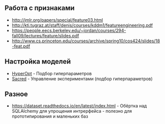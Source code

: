 ## Работа с признаками
* http://jmlr.org/papers/special/feature03.html
* http://kti.tugraz.at/staff/denis/courses/kddm1/featureengineering.pdf
* https://people.eecs.berkeley.edu/~jordan/courses/294-fall09/lectures/feature/slides.pdf
* http://www.cs.princeton.edu/courses/archive/spring10/cos424/slides/18-feat.pdf

## Настройка моделей
* [HyperOpt](https://github.com/hyperopt/hyperopt) - Подбор гиперпараметров
* [Sacred](https://github.com/IDSIA/sacred) - Управление экспериментами (подбор гиперпараметров)

## Разное
* https://dataset.readthedocs.io/en/latest/index.html - Обёртка над SQLAlchemy для упрощения интрерфейса - полезно для прототипирования и маленьких баз
